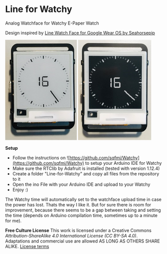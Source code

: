 # Line for Watchy

Analog Watchface for Watchy E-Paper Watch

Design inspired by [Line Watch Face for Google Wear OS by Seahorsepip](
https://play.google.com/store/apps/details?id=com.seapip.thomas.line_watchface)

![Line for Watchy Light Mode](/images/line-for-watchy_light.png)
![Line for Watchy Dark Mode](/images/line-for-watchy_dark.png)

**Setup**
- Follow the instructions on ![https://github.com/sqfmi/Watchy](https://github.com/sqfmi/Watchy) to setup your Arduino IDE for Watchy
- Make sure the RTClib by Adafruit is installed (tested with version 1.12.4)
- Create a folder "Line-for-Watchy" and copy all files from the repository to it
- Open the ino File with your Arduino IDE and upload to your Watchy
- Enjoy :)

The Watchy time will automatically set to the watchface upload time in case the power has lost. Thats the way I like it. But for sure there is room for improvement, because there seems to be a gap between taking and setting the time (depends on Arduino compilation time, sometimes up to a minute for me).

**Free Culture License**
This work is licensed under a Creative Commons *Attribution-ShareAlike 4.0 International License (CC BY-SA 4.0)*.
Adaptations and commercial use are allowed AS LONG AS OTHERS SHARE ALIKE. [License terms](https://creativecommons.org/licenses/by-sa/4.0/)
